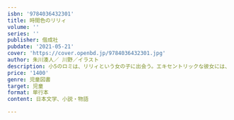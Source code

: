 ```yaml
---
isbn: '9784036432301'
title: 時間色のリリィ
volume: ''
series: ''
publisher: 偕成社
pubdate: '2021-05-21'
cover: 'https://cover.openbd.jp/9784036432301.jpg'
author: 朱川湊人／ 川野／イラスト
description: 小5のロミは、リリィという女の子に出会う。エキセントリックな彼女には、なにか目的があるらしい。直木賞作家の初の児童向け作品。
price: '1400'
genre: 児童図書
target: 児童
format: 単行本
content: 日本文学、小説・物語

---
```

